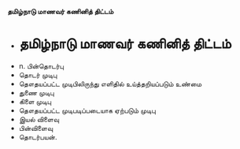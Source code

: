 **தமிழ்நாடு மாணவர் கணினித் திட்டம்**
- # தமிழ்நாடு மாணவர் கணினித் திட்டம்
- n. பின்தொடர்பு
- தொடர் முடிபு
- தௌதயப்பட்ட முடிபிலிருந்து எளிதில் உய்த்தறியப்படும் உண்மை
- துணை முடிபு
- கிளை முடிபு
- தௌதயப்பட்ட முடிபடிப்படையாக ஏற்படும் முடிபு
- இயல் விளைவு
- பின்விளைவு
- தொடர்பயன்.

